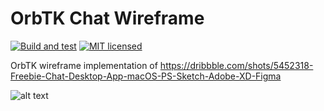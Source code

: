 # OrbTK Chat Wireframe

[![Build and test](https://github.com/redox-os/orbtk/workflows/build/badge.svg)](https://github.com/redox-os/orbtk/actions)
[![MIT licensed](https://img.shields.io/badge/license-MIT-blue.svg)](./LICENSE)


OrbTK wireframe implementation of https://dribbble.com/shots/5452318-Freebie-Chat-Desktop-App-macOS-PS-Sketch-Adobe-XD-Figma

![alt text](https://cdn.dribbble.com/users/1042380/screenshots/5452318/1600x1200.jpg "Chat Desktop App by Robert Licau")
